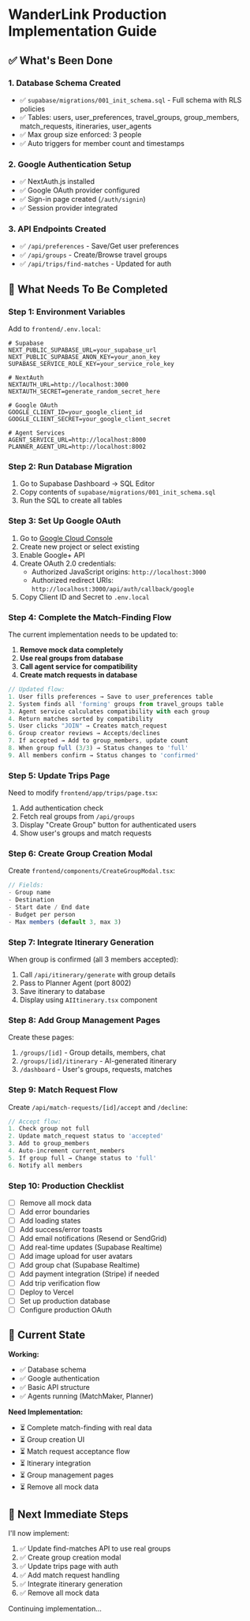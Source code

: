 # WanderLink Production Implementation Guide

## ✅ What's Been Done

### 1. Database Schema Created
- ✅ `supabase/migrations/001_init_schema.sql` - Full schema with RLS policies
- ✅ Tables: users, user_preferences, travel_groups, group_members, match_requests, itineraries, user_agents
- ✅ Max group size enforced: 3 people
- ✅ Auto triggers for member count and timestamps

### 2. Google Authentication Setup
- ✅ NextAuth.js installed
- ✅ Google OAuth provider configured
- ✅ Sign-in page created (`/auth/signin`)
- ✅ Session provider integrated

### 3. API Endpoints Created
- ✅ `/api/preferences` - Save/Get user preferences
- ✅ `/api/groups` - Create/Browse travel groups
- ✅ `/api/trips/find-matches` - Updated for auth

## 🚧 What Needs To Be Completed

### Step 1: Environment Variables

Add to `frontend/.env.local`:

```env
# Supabase
NEXT_PUBLIC_SUPABASE_URL=your_supabase_url
NEXT_PUBLIC_SUPABASE_ANON_KEY=your_anon_key
SUPABASE_SERVICE_ROLE_KEY=your_service_role_key

# NextAuth
NEXTAUTH_URL=http://localhost:3000
NEXTAUTH_SECRET=generate_random_secret_here

# Google OAuth
GOOGLE_CLIENT_ID=your_google_client_id
GOOGLE_CLIENT_SECRET=your_google_client_secret

# Agent Services
AGENT_SERVICE_URL=http://localhost:8000
PLANNER_AGENT_URL=http://localhost:8002
```

### Step 2: Run Database Migration

1. Go to Supabase Dashboard → SQL Editor
2. Copy contents of `supabase/migrations/001_init_schema.sql`
3. Run the SQL to create all tables

### Step 3: Set Up Google OAuth

1. Go to [Google Cloud Console](https://console.cloud.google.com/)
2. Create new project or select existing
3. Enable Google+ API
4. Create OAuth 2.0 credentials:
   - Authorized JavaScript origins: `http://localhost:3000`
   - Authorized redirect URIs: `http://localhost:3000/api/auth/callback/google`
5. Copy Client ID and Secret to `.env.local`

### Step 4: Complete the Match-Finding Flow

The current implementation needs to be updated to:

1. **Remove mock data completely**
2. **Use real groups from database**
3. **Call agent service for compatibility**
4. **Create match requests in database**

```typescript
// Updated flow:
1. User fills preferences → Save to user_preferences table
2. System finds all 'forming' groups from travel_groups table
3. Agent service calculates compatibility with each group
4. Return matches sorted by compatibility
5. User clicks "JOIN" → Creates match_request
6. Group creator reviews → Accepts/declines
7. If accepted → Add to group_members, update count
8. When group full (3/3) → Status changes to 'full'
9. All members confirm → Status changes to 'confirmed'
```

### Step 5: Update Trips Page

Need to modify `frontend/app/trips/page.tsx`:

1. Add authentication check
2. Fetch real groups from `/api/groups`
3. Display "Create Group" button for authenticated users
4. Show user's groups and match requests

### Step 6: Create Group Creation Modal

Create `frontend/components/CreateGroupModal.tsx`:

```typescript
// Fields:
- Group name
- Destination
- Start date / End date
- Budget per person
- Max members (default 3, max 3)
```

### Step 7: Integrate Itinerary Generation

When group is confirmed (all 3 members accepted):

1. Call `/api/itinerary/generate` with group details
2. Pass to Planner Agent (port 8002)
3. Save itinerary to database
4. Display using `AIItinerary.tsx` component

### Step 8: Add Group Management Pages

Create these pages:

1. `/groups/[id]` - Group details, members, chat
2. `/groups/[id]/itinerary` - AI-generated itinerary
3. `/dashboard` - User's groups, requests, matches

### Step 9: Match Request Flow

Create `/api/match-requests/[id]/accept` and `/decline`:

```typescript
// Accept flow:
1. Check group not full
2. Update match_request status to 'accepted'
3. Add to group_members
4. Auto-increment current_members
5. If group full → Change status to 'full'
6. Notify all members
```

### Step 10: Production Checklist

- [ ] Remove all mock data
- [ ] Add error boundaries
- [ ] Add loading states
- [ ] Add success/error toasts
- [ ] Add email notifications (Resend or SendGrid)
- [ ] Add real-time updates (Supabase Realtime)
- [ ] Add image upload for user avatars
- [ ] Add group chat (Supabase Realtime)
- [ ] Add payment integration (Stripe) if needed
- [ ] Add trip verification flow
- [ ] Deploy to Vercel
- [ ] Set up production database
- [ ] Configure production OAuth

## 🎯 Current State

**Working:**
- ✅ Database schema
- ✅ Google authentication
- ✅ Basic API structure
- ✅ Agents running (MatchMaker, Planner)

**Need Implementation:**
- ⏳ Complete match-finding with real data
- ⏳ Group creation UI
- ⏳ Match request acceptance flow
- ⏳ Itinerary integration
- ⏳ Group management pages
- ⏳ Remove all mock data

## 📝 Next Immediate Steps

I'll now implement:

1. ✅ Update find-matches API to use real groups
2. ✅ Create group creation modal
3. ✅ Update trips page with auth
4. ✅ Add match request handling
5. ✅ Integrate itinerary generation
6. ✅ Remove all mock data

Continuing implementation...
